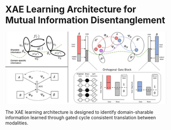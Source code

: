 # XAE Learning Architecture for Mutual Information Disentanglement

<img src='assets/xae.png'>

The XAE learning architecture is designed to identify domain-sharable information learned through gated cycle consistent translation between modalities.

